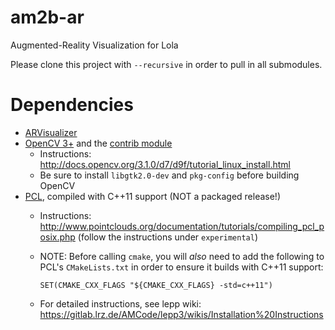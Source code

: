 # am2b-ar

Augmented-Reality Visualization for Lola

Please clone this project with `--recursive` in order to pull in all submodules.

# Dependencies

* [ARVisualizer](https://gitlab.lrz.de/AMCode/ARVisualizer)
* [OpenCV 3+](http://opencv.org/) and the [contrib module](https://github.com/Itseez/opencv_contrib)
  * Instructions: http://docs.opencv.org/3.1.0/d7/d9f/tutorial_linux_install.html
  * Be sure to install `libgtk2.0-dev` and `pkg-config` before building OpenCV
* [PCL](http://pointclouds.org/), compiled with C++11 support (NOT a packaged release!)
  * Instructions: http://www.pointclouds.org/documentation/tutorials/compiling_pcl_posix.php (follow the instructions under `experimental`)
  * NOTE: Before calling `cmake`, you will *also* need to add the following to PCL's `CMakeLists.txt` in order to ensure it builds with C++11 support:

      `SET(CMAKE_CXX_FLAGS "${CMAKE_CXX_FLAGS} -std=c++11")`
  * For detailed instructions, see lepp wiki: https://gitlab.lrz.de/AMCode/lepp3/wikis/Installation%20Instructions
